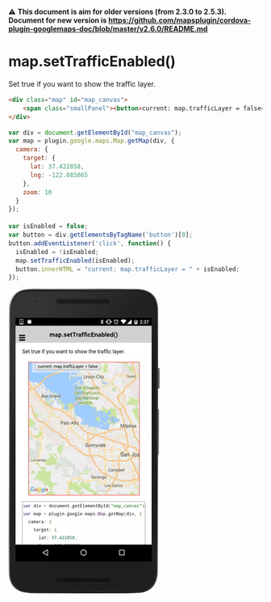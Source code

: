 :warning: **This document is aim for older versions (from 2.3.0 to 2.5.3).
Document for new version is https://github.com/mapsplugin/cordova-plugin-googlemaps-doc/blob/master/v2.6.0/README.md**

# map.setTrafficEnabled()

Set true if you want to show the traffic layer.

```html
<div class="map" id="map_canvas">
    <span class="smallPanel"><button>current: map.trafficLayer = false</button></span>
</div>
```

```js
var div = document.getElementById("map_canvas");
var map = plugin.google.maps.Map.getMap(div, {
  camera: {
    target: {
      lat: 37.422858,
      lng: -122.085065
    },
    zoom: 10
  }
});

var isEnabled = false;
var button = div.getElementsByTagName('button')[0];
button.addEventListener('click', function() {
  isEnabled = !isEnabled;
  map.setTrafficEnabled(isEnabled);
  button.innerHTML = "current: map.trafficLayer = " + isEnabled;
});

```

![](image.gif)
